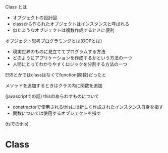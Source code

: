 Class とは
  - オブジェクトの設計図
  - classから作られたオブジェクトはインスタンスと呼ばれる
  - 似たようなオブジェクトは複数作成するときに便利

オブジェクト思考プログラミングとは(OOPとは)
  - 現実世界のものに見立ててプログラムする方法
  - どのようにアプリケーションを作成するかという方法の一つ
  - 人間にとってわかりやすくロジックを分割する方法の一つ

ES5とかではclassはなくてfunction(関数)だったと

メソッドを追加するときはクラス内に関数を追加

(javascriptでの話)
thisのあらわすものについて
  - constractorで使用されるthisには新しく作成されたインスタンス自身を指す
  - 関数については使用するオブジェクトを指す

(tsでのthis)

# Class